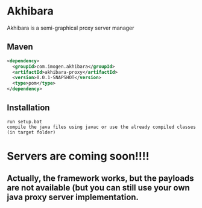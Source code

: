 # Akhibara
Akhibara is a semi-graphical proxy server manager

## Maven 
```xml
<dependency>
  <groupId>com.imogen.akhibara</groupId>
  <artifactId>akhibara-proxy</artifactId>
  <version>0.0.1-SNAPSHOT</version>
  <type>pom</type>
</dependency>
```

## Installation 
```
run setup.bat
compile the java files using javac or use the already compiled classes (in target folder)
```

# Servers are coming soon!!!!
## Actually, the framework works, but the payloads are not available (but you can still use your own java proxy server implementation.
